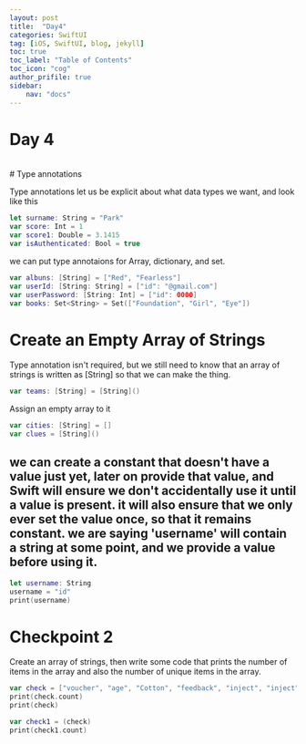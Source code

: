 ```yaml
---
layout: post
title:  "Day4"
categories: SwiftUI
tag: [iOS, SwiftUI, blog, jekyll]
toc: true
toc_label: "Table of Contents"
toc_icon: "cog"
author_prifile: true
sidebar:
    nav: "docs"
---
```


# Day 4
<br/>
# Type annotations

Type annotations let us be explicit about what data types we want, and look like this
```swift
let surname: String = "Park"
var score: Int = 1
var score1: Double = 3.1415
var isAuthenticated: Bool = true
```

we can put type annotaions for Array, dictionary, and set. 
```swift
var albuns: [String] = ["Red", "Fearless"]
var userId: [String: String] = ["id": "@gmail.com"]
var userPassword: [String: Int] = ["id": 0000]
var books: Set<String> = Set(["Foundation", "Girl", "Eye"])
```

# Create an Empty Array of Strings
Type annotation isn't required, but we still need to know that an array of strings is written as [String] so that we can make the thing. 
```swift
var teams: [String] = [String]()
```

Assign an empty array to it
```swift
var cities: [String] = []
var clues = [String]()
```

## we can create a constant that doesn't have a value just yet, later on provide that value, and Swift will ensure we don't accidentally use it until a value is present. it will also ensure that we only ever set the value once, so that it remains constant. we are saying 'username' will contain a string at some point, and we provide a value before using it. 
```swift
let username: String
username = "id"
print(username)
```


# Checkpoint 2
Create an array of strings, then write some code that prints the number of items in the array and also the number of unique items in the array. 
```swift
var check = ["voucher", "age", "Cotton", "feedback", "inject", "inject"]
print(check.count)
print(check)

var check1 = (check)
print(check1.count)
```